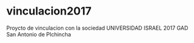 # vinculacion2017
Proycto de vinculacion con la sociedad UNIVERSIDAD ISRAEL 2017 GAD San Antonio de PIchincha
